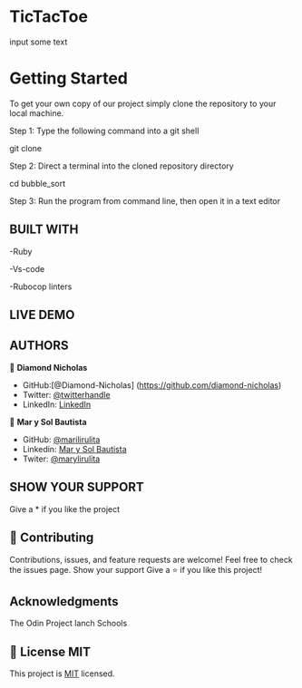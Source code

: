 # TicTacToe
input some text

# Getting Started

To get your own copy of our project simply clone the repository to your local machine.

Step 1: Type the following command into a git shell

git clone

Step 2: Direct a terminal into the cloned repository directory

cd bubble_sort

Step 3: Run the program from command line, then open it in a text editor


## BUILT WITH
-Ruby

-Vs-code

-Rubocop linters


## LIVE DEMO


## AUTHORS
👤 **Diamond Nicholas**
- GitHub:[@Diamond-Nicholas] (https://github.com/diamond-nicholas)
- Twitter: [@twitterhandle](https://twitter.com/diamondnich)
- LinkedIn: [LinkedIn](https://www.linkedin.com/in/diamond-nicholas/)


👤 **Mar y Sol Bautista**
- GitHub: [@marilirulita](https://github.com/marilirulita)
- Linkedin: [Mar y Sol Bautista](https://www.linkedin.com/in/mar-y-sol-bautista-alvarez-5a6894151/)
- Twiter: [@marylirulita](https://twitter.com/marylirulita)


## SHOW YOUR SUPPORT
Give a \* if you like the project

## 🤝 Contributing
Contributions, issues, and feature requests are welcome!
Feel free to check the issues page. Show your support
Give a ⭐️ if you like this project!

## Acknowledgments
The Odin Project
lanch Schools


## 📝 License MIT
This project is [MIT](./LICENSE) licensed.

